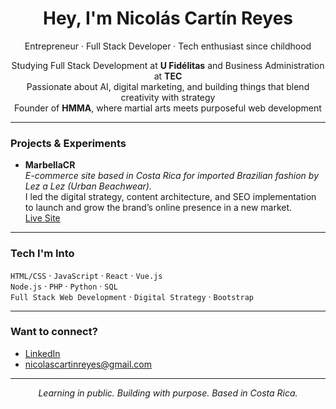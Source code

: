 <h1 align="center">Hey, I'm Nicolás Cartín Reyes</h1>

<p align="center">
  Entrepreneur · Full Stack Developer · Tech enthusiast since childhood
</p>

<p align="center">
  Studying Full Stack Development at <strong>U Fidélitas</strong> and Business Administration at <strong>TEC</strong><br/>
  Passionate about AI, digital marketing, and building things that blend creativity with strategy<br/>
  Founder of <strong>HMMA</strong>, where martial arts meets purposeful web development
</p>

---

### Projects & Experiments

- **MarbellaCR**  
  *E-commerce site based in Costa Rica for imported Brazilian fashion by Lez a Lez (Urban Beachwear).*  
  I led the digital strategy, content architecture, and SEO implementation to launch and grow the brand’s online presence in a new market.  
  [Live Site](https://www.marbellacr.com/)

---

### Tech I'm Into

`HTML/CSS` · `JavaScript` · `React` · `Vue.js`  
`Node.js` · `PHP` · `Python` · `SQL`  
`Full Stack Web Development` · `Digital Strategy` · `Bootstrap`

---

### Want to connect?

- [LinkedIn](https://www.linkedin.com/in/n%C3%ADcolas-cart%C3%ADn-reyes-6382852a/)
- nicolascartinreyes@gmail.com

---

<p align="center"><em>Learning in public. Building with purpose. Based in Costa Rica.</em></p>
